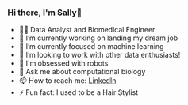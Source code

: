 ### Hi there, I'm Sally👋

<!--
**sallyca530/sallyca530** is a ✨ _special_ ✨ repository because its `README.md` (this file) appears on your GitHub profile.

Here are some ideas to get you started:

- 🔭 I’m currently working on ...
- 🌱 I’m currently learning ...
- 👯 I’m looking to collaborate on ...
- 🤔 I’m looking for help with ...
- 💬 Ask me about ...
- 📫 How to reach me: ...
- 😄 Pronouns: ...
- ⚡ Fun fact: ...
-->

- 👩‍💻 Data Analyst and Biomedical Engineer
- 🔭 I’m currently working on landing my dream job
- 🌱 I’m currently focused on  machine learning
- 🤔 I’m looking to work with other data enthusiasts!
- 🤖 I'm obsessed with robots
- 💬 Ask me about computational biology
- 📫 How to reach me: [LinkedIn](https://www.linkedin.com/in/sally-anderson-184bb8133/)
- ⚡ Fun fact: I used to be a Hair Stylist 